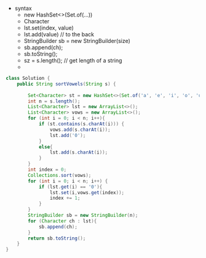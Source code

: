 - syntax
	- new HashSet<>(Set.of(...))
	- Character
	- lst.set(index, value)
	- lst.add(value)  // to the back
	- StringBuilder sb = new StringBuilder(size)
	- sb.append(ch);
	- sb.toString();
	- sz = s.length(); // get length of a string
	- 

```java
class Solution {
    public String sortVowels(String s) {
        
        Set<Character> st = new HashSet<>(Set.of('a', 'e', 'i', 'o', 'u', 'A', 'E', 'I', 'O', 'U'));
        int n = s.length();
        List<Character> lst = new ArrayList<>();
        List<Character> vows = new ArrayList<>();
        for (int i = 0; i < n; i++){
            if (st.contains(s.charAt(i))) {
                vows.add(s.charAt(i));
                lst.add('0');
            }
            else{
                lst.add(s.charAt(i));
            }
        }
        int index = 0;
        Collections.sort(vows);
        for (int i = 0; i < n; i++) {
            if (lst.get(i) == '0'){
                lst.set(i,vows.get(index));
                index += 1;
            }
        }
        StringBuilder sb = new StringBuilder(n);
        for (Character ch : lst){
            sb.append(ch);
        }
        return sb.toString();
    }
}
```


